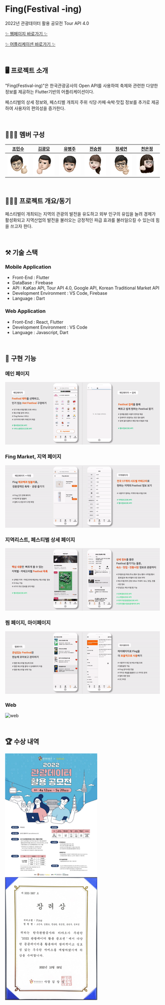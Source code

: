 # Fing(Festival -ing)
2022년 관광데이터 활용 공모전 Tour API 4.0


[✨ 웹페이지 바로가기 ✨](http://www.festival-ing.com)


[✨ 어플리케이션 바로가기 ✨](https://www.festival-ing.org/#/)

<br>

## 🖥 프로젝트 소개
"Fing(Festival-ing)"은 한국관광공사의 Open API를 사용하여 축제와 관련한 다양한 정보를 제공하는 Flutter기반의 어플리케이션이다.

페스티벌의 상세 정보와, 페스티벌 개최지 주위 식당∙카페∙숙박∙맛집 정보를 추가로 제공하여 사용자의 편의성을 증가한다.

<br>

## 👩🏻‍💻 멤버 구성

| [조민수](https://github.com/lookinmin)    |   [김광모](https://github.com/kkm0406)    | [유병주](https://github.com/youbj) | [전승원](https://github.com/s2eung1) | [정세연](https://github.com/seyeonJeong) | [천은정](https://github.com/ezzanzzan) |
| :-------: | :-------: | :-------: | :-------: | :-------: | :-------: |
| ![조민수] | ![김광모] | ![유병주] | ![전승원] | ![정세연] | ![천은정] |


<br>
 
## 👩🏻‍💻 프로젝트 개요/동기
페스티벌이 개최되는 지역의 관광의 발전을 유도하고 외부 인구의 유입을 늘려 경제가 활성화되고 지역산업의 발전을 불러오는 긍정적인 파급 효과를 불러일으킬 수 있는데 힘을 쓰고자 한다.

<br>

## ⚒️ 기술 스택
### Mobile Application
- Front-End : Flutter
- DataBase : Firebase
- API : KaKao API, Tour API 4.0, Google API, Korean Traditional Market API
- Development Environment : VS Code, Firebase
- Language : Dart

### Web Application
- Front-End : React, Flutter
- Development Environment : VS Code
- Language : Javascript, Dart


<br>

## 🌈 구현 기능

### 메인 페이지
![main]

### Fing Market, 지역 페이지
![market]

### 지역리스트, 페스티벌 상세 페이지
![fing1]

### 찜 페이지, 마이페이지
![fing2]

### Web
![web]

<br>

## 🏆 수상 내역

<p align="left">
  <img src="./img/poster.png" width="300px" height="400px">
  <img src="./img/award.png" width="300px" height="400px">
  <br>
</p>

<!-- Image Refernces -->
[조민수]: /img/%E1%84%8C%E1%85%A9%E1%84%86%E1%85%B5%E1%86%AB%E1%84%89%E1%85%AE.png
[김광모]: /img/%E1%84%80%E1%85%B5%E1%86%B7%E1%84%80%E1%85%AA%E1%86%BC%E1%84%86%E1%85%A9.png
[유병주]: /img/%E1%84%8B%E1%85%B2%E1%84%87%E1%85%A7%E1%86%BC%E1%84%8C%E1%85%AE.png
[정세연]: /img/%E1%84%8C%E1%85%A5%E1%86%BC%E1%84%89%E1%85%A6%E1%84%8B%E1%85%A7%E1%86%AB.png
[전승원]: /img/%E1%84%8C%E1%85%A5%E1%86%AB%E1%84%89%E1%85%B3%E1%86%BC%E1%84%8B%E1%85%AF%E1%86%AB.png
[천은정]: /img/%E1%84%8E%E1%85%A5%E1%86%AB%E1%84%8B%E1%85%B3%E1%86%AB%E1%84%8C%E1%85%A5%E1%86%BC.png
[fing1]: /img/fing-00.gif
[fing2]: /img/fing-11.gif
[web]: /img/fing-web.gif
[main]: /img/%E1%84%86%E1%85%A6%E1%84%8B%E1%85%B5%E1%86%AB%E1%84%91%E1%85%A6%E1%84%8B%E1%85%B5%E1%84%8C%E1%85%B5(1).gif
[market]: /img/%E1%84%86%E1%85%A1%E1%84%8F%E1%85%A6%E1%86%BA%2C%E1%84%8C%E1%85%B5%E1%84%8B%E1%85%A7%E1%86%A8(2).gif
[fing3]: /img/222.gif
[포스터]: /img/poster.png
[상장]: /img/award.png
